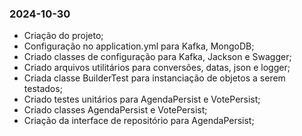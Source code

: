 ### 2024-10-30

* Criação do projeto;
* Configuração no application.yml para Kafka, MongoDB;
* Criado classes de configuração para Kafka, Jackson e Swagger;
* Criado arquivos utilitários para conversões, datas, json e logger;
* Criada classe BuilderTest para instanciação de objetos a serem testados;
* Criado testes unitários para AgendaPersist e VotePersist;
* Criado classes AgendaPersist e VotePersist;
* Criação da interface de repositório para AgendaPersist;
